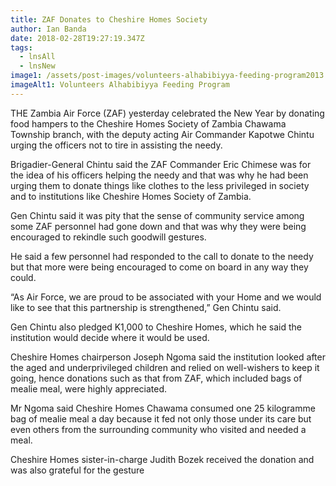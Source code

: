```yaml
---
title: ZAF Donates to Cheshire Homes Society
author: Ian Banda
date: 2018-02-28T19:27:19.347Z
tags:
  - lnsAll
  - lnsNew
image1: /assets/post-images/volunteers-alhabibiyya-feeding-program2013.jpg
imageAlt1: Volunteers Alhabibiyya Feeding Program
---
```

<!--StartFragment-->

THE Zambia Air Force (ZAF) yesterday celebrated the New Year by donating food hampers to the Cheshire Homes Society of Zambia Chawama Township branch, with the deputy acting Air Commander Kapotwe Chintu urging the officers not to tire in assisting the needy.

Brigadier-General Chintu said the ZAF Commander Eric Chimese was for the idea of his officers helping the needy and that was why he had been urging them to donate things like clothes to the less privileged in society and to institutions like Cheshire Homes Society of Zambia.

Gen Chintu said it was pity that the sense of community service among some ZAF personnel had gone down and that was why they were being encouraged to rekindle such goodwill gestures.

He said a few personnel had responded to the call to donate to the needy but that more were being encouraged to come on board in any way they could.

“As Air Force, we are proud to be associated with your Home and we would like to see that this partnership is strengthened,” Gen Chintu said.

Gen Chintu also pledged K1,000 to Cheshire Homes, which he said the institution would decide where it would be used.

Cheshire Homes chairperson Joseph Ngoma said the institution looked after the aged and underprivileged children and relied on well-wishers to keep it going, hence donations such as that from ZAF, which included bags of mealie meal, were highly appreciated.

Mr Ngoma said Cheshire Homes Chawama consumed one 25 kilogramme bag of mealie meal a day because it fed not only those under its care but even others from the surrounding community who visited and needed a meal.

Cheshire Homes sister-in-charge Judith Bozek received the donation and was also grateful for the gesture

<!--EndFragment-->